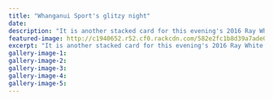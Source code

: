 ```yaml
---
title: "Whanganui Sport's glitzy night"
date: 
description: "It is another stacked card for this evening's 2016 Ray White Whanganui Sports Awards at the Wanganui Racecourse. WHS students/former students and teachers are amongst the nominees..."
featured-image: http://c1940652.r52.cf0.rackcdn.com/582e2fc1b8d39a7ade0002a2/Silver-plate-of-award-chron-18-Nov-2016.jpg
excerpt: "It is another stacked card for this evening's 2016 Ray White Whanganui Sports Awards at the Wanganui Racecourse. WHS students/former students and teachers are amongst the nominees..."
gallery-image-1: 
gallery-image-2: 
gallery-image-3: 
gallery-image-4: 
gallery-image-5: 
---
```

